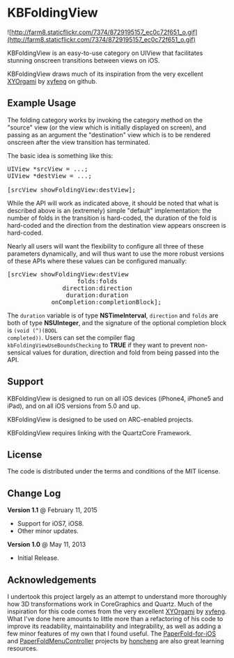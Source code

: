 KBFoldingView
============= 

![http://farm8.staticflickr.com/7374/8729195157_ec0c72f651_o.gif](http://farm8.staticflickr.com/7374/8729195157_ec0c72f651_o.gif)

KBFoldingView is an easy-to-use category on UIView that facilitates stunning onscreen transitions between views on iOS.

KBFoldingView draws much of its inspiration from the very excellent <a href="https://github.com/xyfeng/XYOrigami" target=_blank>XYOrgami</a> by <a href="https://github.com/xyfeng" target=_blank>xyfeng</a> on github. 

Example Usage
------------- 

The folding category works by invoking the category method on the "source" view (or the view which is initially displayed on screen), and passing as an argument the "destination" view which is to be rendered onscreen after the view transition has terminated.

The basic idea is something like this:

<pre>
UIView *srcView = ...;
UIView *destView = ...;

[srcView showFoldingView:destView];
</pre>

While the API will work as indicated above, it should be noted that what is described above is an (extremely) simple "default" implementation: the number of folds in the transition is hard-coded, the duration of the fold is hard-coded and the direction from the destination view appears onscreen is hard-coded. 

Nearly all users will want the flexibility to configure all three of these parameters dynamically, and will thus want to use the more robust versions of these APIs where these values can be configured manually:

<pre>
[srcView showFoldingView:destView
                   folds:folds
               direction:direction
                duration:duration
            onCompletion:completionBlock];
</pre>

The <code>duration</code> variable is of type **NSTimeInterval**, <code>direction</code> and <code>folds</code> are both of type **NSUInteger**, and the signature of the optional completion block is <code>(void (^)(BOOL completed))</code>.  Users can set the compiler flag <code>kbFoldingViewUseBoundsChecking</code> to **TRUE** if they want to prevent non-sensical values for duration, direction and fold from being passed into the API.

Support
------- 

KBFoldingView is designed to run on all iOS devices (iPhone4, iPhone5 and iPad), and on all iOS versions from 5.0 and up.

KBFoldingView is designed to be used on ARC-enabled projects.

KBFoldingView requires linking with the QuartzCore Framework.

License
------- 

The code is distributed under the terms and conditions of the MIT license.

Change Log
---------- 

**Version 1.1** @ February 11, 2015

<ul>
<li>Support for iOS7, iOS8.</li>
<li>Other minor updates.</li>
</ul>

**Version 1.0** @ May 11, 2013

<ul>
 <li>Initial Release.</li>
</ul>

Acknowledgements
---------------- 

I undertook this project largely as an attempt to understand more thoroughly how 3D transformations work in CoreGraphics and Quartz. Much of the inspiration for this code comes from the very excellent <a href="https://github.com/xyfeng/XYOrigami" target=_blank>XYOrgami</a> by <a href="https://github.com/xyfeng" target=_blank>xyfeng</a>. What I've done here amounts to little more than a refactoring of his code to improve its readability, maintainability and integrability, as well as adding a few minor features of my own that I found useful. The <a href="https://github.com/honcheng/PaperFold-for-iOS" target=_blank>PaperFold-for-iOS</a> and <a href="https://github.com/honcheng/PaperFoldMenuController" target=_blank>PaperFoldMenuController</a> projects by <a href="https://github.com/honcheng/" target=_blank>honcheng</a> are also great learning resources.